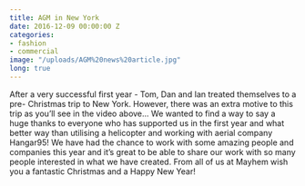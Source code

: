 ```yaml
---
title: AGM in New York
date: 2016-12-09 00:00:00 Z
categories:
- fashion
- commercial
image: "/uploads/AGM%20news%20article.jpg"
long: true
---
```


After a very successful first year - Tom, Dan and Ian treated themselves to a pre- Christmas trip to New York. However, there was an extra motive to this trip as you’ll see in the video above...
We wanted to find a way to say a huge thanks to everyone who has supported us in the first year and what better way than utilising a helicopter and working with aerial company Hangar95! We have had the chance to work with some amazing people and companies this year and it’s great to be able to share our work with so many people interested in what we have created.
From all of us at Mayhem wish you a fantastic Christmas and a Happy New Year!
